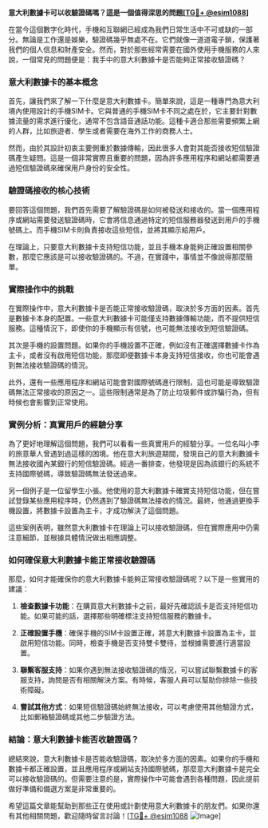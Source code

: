 **意大利數據卡可以收驗證碼嗎？這是一個值得深思的問題[[TG💪+ @esim1088](https://t.me/s/esim1088)]**

在當今這個數字化時代，手機和互聯網已經成為我們日常生活中不可或缺的一部分。無論是工作還是娛樂，驗證碼幾乎無處不在。它們就像一道道電子鎖，保護著我們的個人信息和財產安全。然而，對於那些經常需要在國外使用手機服務的人來說，一個常見的問題便是：我手中的意大利數據卡是否能夠正常接收驗證碼？

### 意大利數據卡的基本概念

首先，讓我們來了解一下什麼是意大利數據卡。簡單來說，這是一種專門為意大利境內使用設計的手機SIM卡。它與普通的手機SIM卡不同之處在於，它主要針對數據流量的需求進行優化，通常不包含語音通話功能。這種卡適合那些需要頻繁上網的人群，比如旅遊者、學生或者需要在海外工作的商務人士。

然而，由於其設計初衷主要側重於數據傳輸，因此很多人會對其能否接收短信驗證碼產生疑問。這是一個非常實際且重要的問題，因為許多應用程序和網站都需要通過短信驗證碼來確保用戶身份的安全性。

### 驗證碼接收的核心技術

要回答這個問題，我們首先需要了解驗證碼是如何被發送和接收的。當一個應用程序或網站需要發送驗證碼時，它會將信息通過特定的短信服務器發送到用戶的手機號碼上。而手機SIM卡則負責接收這些短信，並將其顯示給用戶。

在理論上，只要意大利數據卡支持短信功能，並且手機本身能夠正確設置相關參數，那麼它應該是可以接收驗證碼的。不過，在實踐中，事情並不像說得那麼簡單。

### 實際操作中的挑戰

在實際操作中，意大利數據卡是否能正常接收驗證碼，取決於多方面的因素。首先是數據卡本身的配置。一些意大利數據卡可能僅支持數據傳輸功能，而不提供短信服務。這種情況下，即使你的手機顯示有信號，也可能無法接收到短信驗證碼。

其次是手機的設置問題。如果你的手機設置不正確，例如沒有正確選擇數據卡作為主卡，或者沒有啟用短信功能，那麼即便數據卡本身支持短信接收，你也可能會遇到無法接收驗證碼的情況。

此外，還有一些應用程序和網站可能會對國際號碼進行限制，這也可能是導致驗證碼無法正常接收的原因之一。這些限制通常是為了防止垃圾郵件或詐騙行為，但有時候也會影響到正常使用。

### 實例分析：真實用戶的經驗分享

為了更好地理解這個問題，我們可以看看一些真實用戶的經驗分享。一位名叫小李的旅意華人曾遇到過這樣的困境。他在意大利旅遊期間，發現自己的意大利數據卡無法接收國內某銀行的短信驗證碼。經過一番排查，他發現是因為該銀行的系統不支持國際號碼，導致驗證碼無法發送過來。

另一個例子是一位留學生小張。他使用的意大利數據卡確實支持短信功能，但在嘗試登錄某些應用程序時，仍然遇到了驗證碼無法接收的情況。最終，他通過更換手機設置，將數據卡設置為主卡，才成功解決了這個問題。

這些案例表明，雖然意大利數據卡在理論上可以接收驗證碼，但在實際應用中仍需注意細節，並根據具體情況做出相應調整。

### 如何確保意大利數據卡能正常接收驗證碼

那麼，如何才能確保你的意大利數據卡能夠正常接收驗證碼呢？以下是一些實用的建議：

1. **檢查數據卡功能**：在購買意大利數據卡之前，最好先確認該卡是否支持短信功能。如果可能的話，選擇那些明確標注支持短信服務的數據卡。

2. **正確設置手機**：確保手機的SIM卡設置正確，將意大利數據卡設置為主卡，並啟用短信功能。同時，檢查手機是否支持雙卡雙待，並根據需要進行適當設置。

3. **聯繫客服支持**：如果你遇到無法接收驗證碼的情況，可以嘗試聯繫數據卡的客服支持，詢問是否有相關解決方案。有時候，客服人員可以幫助你排除一些技術障礙。

4. **嘗試其他方式**：如果短信驗證碼始終無法接收，可以考慮使用其他驗證方式，比如郵箱驗證碼或其他二步驗證方法。

### 結論：意大利數據卡能否收驗證碼？

總結來說，意大利數據卡是否能收驗證碼，取決於多方面的因素。如果你的手機和數據卡都正確設置，並且應用程序或網站支持國際號碼，那麼意大利數據卡是完全可以接收驗證碼的。但需要注意的是，實際操作中可能會遇到各種問題，因此提前做好準備和備選方案是非常重要的。

希望這篇文章能幫助到那些正在使用或計劃使用意大利數據卡的朋友們。如果你還有其他相關問題，歡迎隨時留言討論！[[TG💪+ @esim1088](https://t.me/s/esim1088) ![Image](https://i.postimg.cc/4NQfJmqS/Snipaste-2025-05-13-00-14-12.png)]